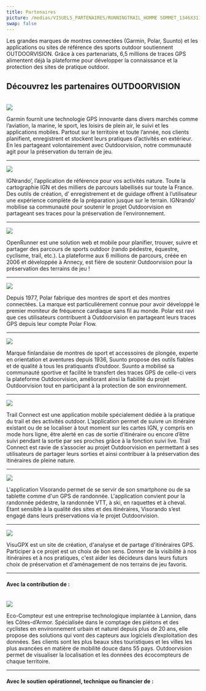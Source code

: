 ```yaml
---
title: Partenaires
picture: /medias/VISUELS_PARTENAIRES/RUNNINGTRAIL_HOMME SOMMET_1346X311_OUTDOORVISION_D-Frobert.jpg
swap: false
---
```


Les grandes marques de montres connectées (Garmin, Polar, Suunto) et les applications ou sites de référence des sports outdoor soutiennent OUTDOORVISION. 
Grâce à ces partenariats, 6,5 millions de traces GPS alimentent déjà la plateforme pour développer la connaissance et la protection des sites de pratique outdoor.   

## Découvrez les partenaires OUTDOORVISION

<br />

<imagetextblock picture="/medias/VISUELS_PARTENAIRES/GARMIN_272X272.jpg">
<a href="https://www.garmin.com/fr-FR/">
<img src="/medias/garmin.png">
</a>
<p>
Garmin fournit une technologie GPS innovante dans divers marchés comme l’aviation, la marine, le sport, les loisirs de plein air, le suivi et les applications mobiles. Partout sur le territoire et toute l’année, nos clients planifient, enregistrent et stockent leurs pratiques d’activités en extérieur. En les partageant volontairement avec Outdoorvision, notre communauté agit pour la préservation du terrain de jeu.
</p>
</imagetextblock>

----

<imagetextblock picture="/medias/VISUELS_PARTENAIRES/IGN_272X272.jpg">
<a href="https://ignrando.fr/boutique/appli-randonnee-ignrando">
<img src="/medias/IGNrando.png">
</a>
<p>
IGNrando’, l’application de référence pour vos activités nature. Toute la cartographie IGN et des milliers de parcours labellisés sur toute la France. Des outils  de création, d’ enregistrement et de guidage offrent à l’utilisateur une expérience complète de la préparation jusque sur le terrain. IGNrando’ mobilise sa communauté pour soutenir le projet Outdoorvision en partageant ses traces pour la préservation de l’environnement.
</p>
</imagetextblock>

----

<imagetextblock picture="/medias/VISUELS_PARTENAIRES/OPENRUNNER_272X272.jpg">
<a href="https://www.openrunner.com/">
<img src="/medias/openrunner.png">
</a>
<p>
OpenRunner est une solution web et mobile pour planifier, trouver, suivre et partager des parcours de sports outdoor (rando pédestre, équestre, cyclisme, trail, etc.). La plateforme aux 6 millions de parcours, créée en 2006 et développée à Annecy, est fière de soutenir Outdoorvision pour la préservation des terrains de jeu !
</p>
</imagetextblock>

----

<imagetextblock picture="/medias/VISUELS_PARTENAIRES/POLAR_272X272.jpg">
<a href="https://www.polar.com/fr/">
<img src="/medias/polar.png">
</a>
<p>
Depuis 1977, Polar fabrique des montres de sport et des montres connectées. La marque est particulièrement connue pour avoir développé le premier moniteur de fréquence cardiaque sans fil au monde. Polar est ravi que ces utilisateurs contribuent à Outdoorvision en partageant leurs traces GPS depuis leur compte Polar Flow.
</p>
</imagetextblock>

----

<imagetextblock picture="/medias/VISUELS_PARTENAIRES/SUUNTO_272X272_02.jpg">
<a href="https://www.suunto.com/fr-fr/">
<img src="/medias/sunnto.png">
</a>
<p>
Marque finlandaise de montres de sport et accessoires de plongée, experte en orientation et aventures depuis 1936, Suunto propose des outils fiables et de qualité à tous les pratiquants d’outdoor. Suunto a mobilisé sa communauté sportive et facilité le transfert des traces GPS de celle-ci vers la plateforme Outdoorvision, améliorant ainsi la fiabilité du projet Outdoorvision tout en participant à la protection de son environnement.
</p>
</imagetextblock>

----

<imagetextblock picture="/medias/VISUELS_PARTENAIRES/TRAIL_CONNECT_272X272_02.jpg">
<a href="https://trailconnect.run/">
<img src="/medias/Trailconnect.png">
</a>
<p>
Trail Connect est une application mobile spécialement dédiée à la pratique du trail et des activités outdoor. L’application permet de suivre un itinéraire existant ou de se localiser à tout moment sur les cartes IGN, y compris en mode hors ligne, être alerté en cas de sortie d’itinéraire ou encore d’être suivi pendant la sortie par ses proches grâce à la fonction suivi live. Trail Connect est ravie de s’associer au projet Outdoorvision en permettant à ses utilisateurs de partager leurs sorties et ainsi contribuer à la préservation des itinéraires de pleine nature. 
</p>
</imagetextblock>

----

<imagetextblock picture="/medias/VISUELS_PARTENAIRES/VISORANDO_272X272_02.jpg">
<a href="https://www.visorando.com/">
<img src="/medias/visorando.png">
</a>
<p>
L'application Visorando permet de se servir de son smartphone ou de sa tablette comme d'un GPS de randonnée. L'application convient pour la randonnée pédestre, la randonnée VTT, à ski, en raquettes et à cheval.  
Étant sensible à la qualité des sites et des itinéraires, Visorando s’est engagé dans leurs préservations via le projet Outdoorvision.
</p>
</imagetextblock>

----

<imagetextblock picture="/medias/VISUELS_PARTENAIRES/VISUGPX_272X272.jpg">
<a href="https://www.visugpx.com/">
<img src="/medias/visugpx.png">
</a>
<p>
VisuGPX est un site de création, d'analyse et de partage d'itinéraires GPS. Participer à ce projet est un choix de bon sens. Donner de la visibilité à nos itinéraires et à nos pratiques, c'est aider les décideurs dans leurs futurs choix de préservation et d'aménagement de nos terrains de jeu favoris.
</p>
</imagetextblock>

----


#### **Avec la contribution de :**
<br />

<imagetextblock picture="/medias/VISUELS_PARTENAIRES/ECO_COMPTEUR_272X272_02.jpg">
<a href="https://www.eco-compteur.com/">
<img src="/medias/ecocompteur.png">
</a>
<p>
Eco-Compteur est une entreprise technologique implantée à Lannion, dans les Côtes-d’Armor. Spécialisée dans le comptage des piétons et des cyclistes en environnement urbain et naturel depuis plus de 20 ans, elle propose des solutions qui vont des capteurs aux logiciels d’exploitation des données. Ses clients sont les plus beaux sites touristiques et les villes les plus avancées en matière de mobilité douce dans 55 pays. Outdoorvision permet de visualiser la localisation et les données des écocompteurs de chaque territoire.
</p>
</imagetextblock>

----


#### **Avec le soutien opérationnel, technique ou financier de :**

<br /><br />

<md-block block="partenaires"></md-block>
